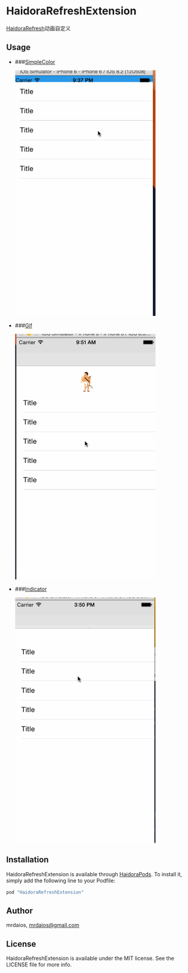 # HaidoraRefreshExtension

[HaidoraRefresh](https://github.com/Haidora/HaidoraRefresh)动画自定义

## Usage

* ###[SimpleColor](https://github.com/inspace-io/INSPullToRefresh)

	![](Gif/ExtensionColor/refresh.gif)

* ###[Gif](https://github.com/uzysjung/UzysAnimatedGifPullToRefresh)

    ![](Gif/ExtensionGif/refresh.gif)

* ###[Indicator](https://github.com/ermalkaleci/CarbonKit)

    ![](Gif/ExtensionIndicator/refresh.gif)

## Installation

HaidoraRefreshExtension is available through [HaidoraPods](https://github.com/Haidora/HaidoraPods). To install
it, simply add the following line to your Podfile:

```ruby
pod "HaidoraRefreshExtension"
```

## Author

mrdaios, mrdaios@gmail.com

## License

HaidoraRefreshExtension is available under the MIT license. See the LICENSE file for more info.

